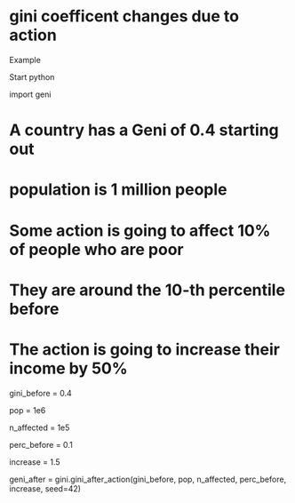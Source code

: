 # gini coefficent changes due to action

Example

Start python

import geni

# A country has a Geni of 0.4 starting out
# population is 1 million people
# Some action is going to affect 10% of people who are poor
# They are around the 10-th percentile before
# The action is going to increase their income by 50%

gini_before = 0.4

pop = 1e6

n_affected = 1e5

perc_before = 0.1

increase = 1.5

geni_after = gini.gini_after_action(gini_before, pop, n_affected,
                      perc_before, increase, seed=42)
